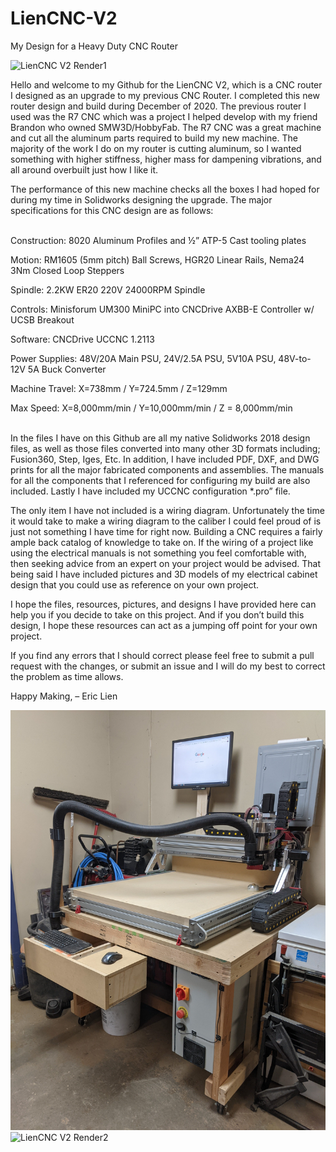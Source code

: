 # LienCNC-V2
My Design for a Heavy Duty CNC Router

![LienCNC V2 Render1](https://github.com/eclsnowman/LienCNC-V2/raw/main/Pictures%20and%20Videos/Renders/LienCNC_V2_Render1.png)

Hello and welcome to my Github for the LienCNC V2, which is a CNC router I designed as an upgrade to my previous CNC Router. I completed this new router design and build during December of 2020. The previous router I used was the R7 CNC which was a project I helped develop with my friend Brandon who owned SMW3D/HobbyFab. The R7 CNC was a great machine and cut all the aluminum parts required to build my new machine. The majority of the work I do on my router is cutting aluminum, so I wanted something with higher stiffness, higher mass for dampening vibrations, and all around overbuilt just how I like it.

The performance of this new machine checks all the boxes I had hoped for during my time in Solidworks designing the upgrade. The major specifications for this CNC design are as follows:

<br>
Construction: 8020 Aluminum Profiles and ½” ATP-5 Cast tooling plates<br>

Motion: RM1605 (5mm pitch) Ball Screws, HGR20 Linear Rails, Nema24 3Nm Closed Loop Steppers<br>

Spindle: 2.2KW ER20 220V 24000RPM Spindle<br>

Controls: Minisforum UM300 MiniPC into CNCDrive AXBB-E Controller w/ UCSB Breakout<br>

Software: CNCDrive UCCNC 1.2113<br>

Power Supplies: 48V/20A Main PSU, 24V/2.5A PSU, 5V10A PSU, 48V-to-12V 5A Buck Converter<br>

Machine Travel: X=738mm  /  Y=724.5mm  /  Z=129mm<br>

Max Speed: X=8,000mm/min  /  Y=10,000mm/min  /  Z = 8,000mm/min<br>

<br>
In the files I have on this Github are all my native Solidworks 2018 design files, as well as those files converted into many other 3D formats including; Fusion360, Step, Iges, Etc. In addition, I have included PDF, DXF, and DWG prints for all the major fabricated components and assemblies. The manuals for all the components that I referenced for configuring my build are also included. Lastly I have included my UCCNC configuration *.pro” file. 

The only item I have not included is a wiring diagram. Unfortunately the time it would take to make a wiring diagram to the caliber I could feel proud of is just not something I have time for right now. Building a CNC requires a fairly ample back catalog of knowledge to take on. If the wiring of a project like using the electrical manuals is not something you feel comfortable with, then seeking advice from an expert on your project would be advised. That being said I have included pictures and 3D models of my electrical cabinet design that you could use as reference on your own project.

I hope the files, resources, pictures, and designs I have provided here can help you if you decide to take on this project. And if you don’t build this design, I hope these resources can act as a jumping off point for your own project.

If you find any errors that I should correct please feel free to submit a pull request with the changes, or submit an issue and I will do my best to correct the problem as time allows.

Happy Making,
– Eric Lien

![LienCNC V2 Finished](https://github.com/eclsnowman/LienCNC-V2/raw/main/Pictures%20and%20Videos/Workbench%20with%20Drawers1.jpg)
![LienCNC V2 Render2](https://github.com/eclsnowman/LienCNC-V2/raw/main/Pictures%20and%20Videos/Renders/LienCNC_V2_Render2.png)
